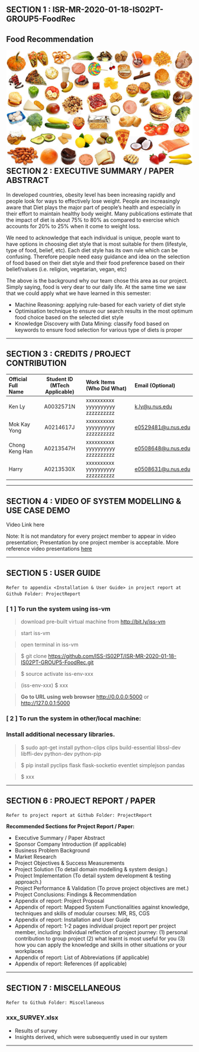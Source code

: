 ## SECTION 1 : ISR-MR-2020-01-18-IS02PT-GROUP5-FoodRec
## Food Recommendation

<img src="SystemCode/static/food-image.jpg"
     style="float: left; margin-right: 0px;" />


---  

## SECTION 2 : EXECUTIVE SUMMARY / PAPER ABSTRACT

In developed countries, obesity level has been increasing rapidly and people look for ways to effectively lose weight. People are increasingly aware that Diet plays the major part of people’s health and especially in their effort to maintain healthy body weight. Many publications estimate that the impact of diet is about 75% to 80% as compared to exercise which accounts for 20% to 25% when it come to weight loss.

We need to acknowledge that each individual is unique, people want to have options in choosing diet style that is most suitable for them (lifestyle, type of food, belief, etc). Each diet style has its own rule which can be confusing. Therefore people need easy guidance and idea on the selection of food based on their diet style and their food preference based on their belief/values (i.e. religion, vegetarian, vegan, etc)

The above is the background why our team chose this area as our project. Simply saying, food is very dear to our daily life. At the same time we saw that we could apply what we have learned in this semester:
- Machine Reasoning: applying rule-based for each variety of diet style
- Optimisation technique to ensure our search results in the most optimum food choice based on the selected diet style
- Knowledge Discovery with Data Mining: classify food based on keywords to ensure food selection for various type of diets is proper

---

## SECTION 3 : CREDITS / PROJECT CONTRIBUTION

| Official Full Name  | Student ID (MTech Applicable)  | Work Items (Who Did What) | Email (Optional) |
| :------------ |:---------------:| :-----| :-----|
| Ken Ly | A0032571N | xxxxxxxxxx yyyyyyyyyy zzzzzzzzzz| k.ly@u.nus.edu |
| Mok Kay Yong | A0214617J | xxxxxxxxxx yyyyyyyyyy zzzzzzzzzz| e0529481@u.nus.edu |
| Chong Keng Han | A0213547H | xxxxxxxxxx yyyyyyyyyy zzzzzzzzzz| e0508648@u.nus.edu |
| Harry| A0213530X | xxxxxxxxxx yyyyyyyyyy zzzzzzzzzz| e0508631@u.nus.edu |

---

## SECTION 4 : VIDEO OF SYSTEM MODELLING & USE CASE DEMO

Video Link here

Note: It is not mandatory for every project member to appear in video presentation; Presentation by one project member is acceptable. 
More reference video presentations [here](https://telescopeuser.wordpress.com/2018/03/31/master-of-technology-solution-know-how-video-index-2/ "video presentations")

---

## SECTION 5 : USER GUIDE

`Refer to appendix <Installation & User Guide> in project report at Github Folder: ProjectReport`

### [ 1 ] To run the system using iss-vm

> download pre-built virtual machine from http://bit.ly/iss-vm

> start iss-vm

> open terminal in iss-vm

> $ git clone https://github.com/ISS-IS02PT/ISR-MR-2020-01-18-IS02PT-GROUP5-FoodRec.git

> $ source activate iss-env-xxx

> (iss-env-xxx) $ xxx

> **Go to URL using web browser** http://0.0.0.0:5000 or http://127.0.0.1:5000

### [ 2 ] To run the system in other/local machine:
### Install additional necessary libraries. 

> $ sudo apt-get install python-clips clips build-essential libssl-dev libffi-dev python-dev python-pip

> $ pip install pyclips flask flask-socketio eventlet simplejson pandas

> $ xxx

---
## SECTION 6 : PROJECT REPORT / PAPER

`Refer to project report at Github Folder: ProjectReport`

**Recommended Sections for Project Report / Paper:**
- Executive Summary / Paper Abstract
- Sponsor Company Introduction (if applicable)
- Business Problem Background
- Market Research
- Project Objectives & Success Measurements
- Project Solution (To detail domain modelling & system design.)
- Project Implementation (To detail system development & testing approach.)
- Project Performance & Validation (To prove project objectives are met.)
- Project Conclusions: Findings & Recommendation
- Appendix of report: Project Proposal
- Appendix of report: Mapped System Functionalities against knowledge, techniques and skills of modular courses: MR, RS, CGS
- Appendix of report: Installation and User Guide
- Appendix of report: 1-2 pages individual project report per project member, including: Individual reflection of project journey: (1) personal contribution to group project (2) what learnt is most useful for you (3) how you can apply the knowledge and skills in other situations or your workplaces
- Appendix of report: List of Abbreviations (if applicable)
- Appendix of report: References (if applicable)

---
## SECTION 7 : MISCELLANEOUS

`Refer to Github Folder: Miscellaneous`

### xxx_SURVEY.xlsx
* Results of survey
* Insights derived, which were subsequently used in our system

---
